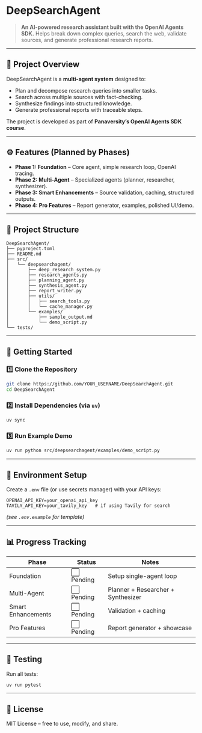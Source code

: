 # DeepSearchAgent

> **An AI-powered research assistant built with the OpenAI Agents SDK.**
> Helps break down complex queries, search the web, validate sources, and generate professional research reports.

---

## 📌 Project Overview

DeepSearchAgent is a **multi-agent system** designed to:

* Plan and decompose research queries into smaller tasks.
* Search across multiple sources with fact-checking.
* Synthesize findings into structured knowledge.
* Generate professional reports with traceable steps.

The project is developed as part of **Panaversity’s OpenAI Agents SDK course**.

---

## ⚙️ Features (Planned by Phases)

* **Phase 1: Foundation** – Core agent, simple research loop, OpenAI tracing.
* **Phase 2: Multi-Agent** – Specialized agents (planner, researcher, synthesizer).
* **Phase 3: Smart Enhancements** – Source validation, caching, structured outputs.
* **Phase 4: Pro Features** – Report generator, examples, polished UI/demo.

---

## 📂 Project Structure

```
DeepSearchAgent/
├── pyproject.toml
├── README.md
├── src/
│   └── deepsearchagent/
│       ├── deep_research_system.py
│       ├── research_agents.py
│       ├── planning_agent.py
│       ├── synthesis_agent.py
│       ├── report_writer.py
│       ├── utils/
│       │   ├── search_tools.py
│       │   └── cache_manager.py
│       └── examples/
│           ├── sample_output.md
│           └── demo_script.py
└── tests/
```

---

## 🚀 Getting Started

### 1️⃣ Clone the Repository

```bash
git clone https://github.com/YOUR_USERNAME/DeepSearchAgent.git
cd DeepSearchAgent
```

### 2️⃣ Install Dependencies (via `uv`)

```bash
uv sync
```

### 3️⃣ Run Example Demo

```bash
uv run python src/deepsearchagent/examples/demo_script.py
```

---

## 🔑 Environment Setup

Create a `.env` file (or use secrets manager) with your API keys:

```
OPENAI_API_KEY=your_openai_api_key
TAVILY_API_KEY=your_tavily_key   # if using Tavily for search
```

*(see `.env.example` for template)*

---

## 📊 Progress Tracking

| Phase              | Status    | Notes                              |
| ------------------ | --------- | ---------------------------------- |
| Foundation         | ⬜ Pending | Setup single-agent loop            |
| Multi-Agent        | ⬜ Pending | Planner + Researcher + Synthesizer |
| Smart Enhancements | ⬜ Pending | Validation + caching               |
| Pro Features       | ⬜ Pending | Report generator + showcase        |

---

## 🧪 Testing

Run all tests:

```bash
uv run pytest
```

---

## 📜 License

MIT License – free to use, modify, and share.
